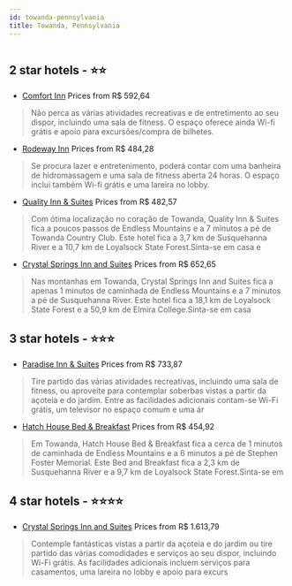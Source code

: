 ```yaml
---
id: towanda-pennsylvania
title: Towanda, Pennsylvania
---
```


<center><img src="https://i.travelapi.com/hotels/9000000/8330000/8324500/8324434/27f7c059_z.jpg" alt="" /></center>


##  2 star hotels - ⭐️⭐️

-    [Comfort Inn](https://www.hurb.com/br/aud/https://www.hurb.com/br/hotels/towanda/comfort-inn-HT-R4TG?cmp=18055) Prices from R$ 592,64
   > Não perca as várias atividades recreativas e de entretimento ao seu dispor, incluindo uma sala de fitness. O espaço oferece ainda Wi-fi grátis e apoio para excursões/compra de bilhetes.
-    [Rodeway Inn](https://www.hurb.com/br/aud/https://www.hurb.com/br/hotels/towanda/rodeway-inn-HT-I9IF?cmp=18055) Prices from R$ 484,28
   > Se procura lazer e entretenimento, poderá contar com uma banheira de hidromassagem e uma sala de fitness aberta 24 horas. O espaço inclui também Wi-fi grátis e uma lareira no lobby.
-    [Quality Inn & Suites](https://www.hurb.com/br/aud/https://www.hurb.com/br/hotels/towanda/quality-inn-suites-HT-HROW?cmp=18055) Prices from R$ 482,57
   > Com ótima localização no coração de Towanda, Quality Inn & Suites fica a poucos passos de Endless Mountains e a 7 minutos a pé de Towanda Country Club.  Este hotel fica a 3,7 km de Susquehanna River e a 10,7 km de Loyalsock State Forest.Sinta-se em casa e
-    [Crystal Springs Inn and Suites](https://www.hurb.com/br/aud/https://www.hurb.com/br/hotels/towanda/crystal-springs-inn-and-suites-HT-5L99?cmp=18055) Prices from R$ 652,65
   > Nas montanhas em Towanda, Crystal Springs Inn and Suites fica a apenas 1 minutos de caminhada de Endless Mountains e a 7 minutos a pé de Susquehanna River.  Este hotel fica a 18,1 km de Loyalsock State Forest e a 50,9 km de Elmira College.Sinta-se em casa

##  3 star hotels - ⭐️⭐️⭐️

-    [Paradise Inn & Suites](https://www.hurb.com/br/aud/https://www.hurb.com/br/hotels/towanda/paradise-inn-suites-HT-GE10?cmp=18055) Prices from R$ 733,87
   > Tire partido das várias atividades recreativas, incluindo uma sala de fitness, ou aproveite para contemplar soberbas vistas a partir da açoteia e do jardim. Entre as facilidades adicionais contam-se Wi-Fi grátis, um televisor no espaço comum e uma ár
-    [Hatch House Bed & Breakfast](https://www.hurb.com/br/aud/https://www.hurb.com/br/hotels/towanda/hatch-house-bed-breakfast-HT-2Y35?cmp=18055) Prices from R$ 454,92
   > Em Towanda, Hatch House Bed & Breakfast fica a cerca de 1 minutos de caminhada de Endless Mountains e a 6 minutos a pé de Stephen Foster Memorial.  Este Bed and Breakfast fica a 2,3 km de Susquehanna River e a 9,7 km de Loyalsock State Forest.Sinta-se em 

##  4 star hotels - ⭐️⭐️⭐️⭐️

-    [Crystal Springs Inn and Suites](https://www.hurb.com/br/aud/https://www.hurb.com/br/hotels/towanda/crystal-springs-inn-and-suites-HT-LIM1?cmp=18055) Prices from R$ 1.613,79
   > Contemple fantásticas vistas a partir da açoteia e do jardim ou tire partido das várias comodidades e serviços ao seu dispor, incluindo Wi-Fi grátis. As facilidades adicionais incluem serviços para casamentos, uma lareira no lobby e apoio para excurs
